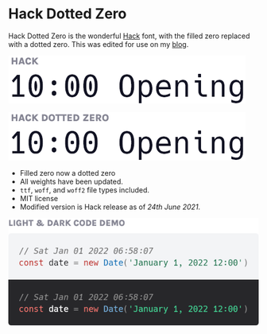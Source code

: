 # Hack Dotted Zero
Hack Dotted Zero is the wonderful [Hack](https://github.com/source-foundry/Hack) font, with the filled zero replaced with a dotted zero.
This was edited for use on my [blog](https://www.ctnicholas.dev).

![Hack Dotted Zero Demo 1](img-hack.png)

![Hack Dotted Zero Demo 1](img-hack-dotted-zero.png)

- Filled zero now a dotted zero
- All weights have been updated.
- `ttf`, `woff`, and `woff2` file types included.
- MIT license
- Modified version is Hack release as of *24th June 2021*. 

![Hack Dotted Zero Demo 2](img-code-demo.png)
